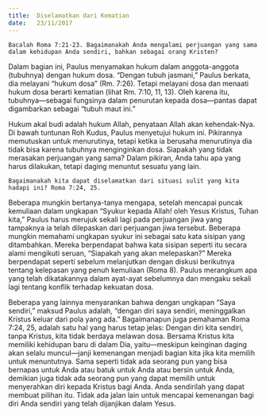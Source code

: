```yaml
---
title:  Diselamatkan dari Kematian
date:   23/11/2017
---
```


`Bacalah Roma 7:21-23. Bagaimanakah Anda mengalami perjuangan yang sama dalam kehidupan Anda sendiri, bahkan sebagai orang Kristen?`

Dalam bagian ini, Paulus menyamakan hukum dalam anggota-anggota (tubuhnya) dengan hukum dosa. “Dengan tubuh jasmani,” Paulus berkata, dia melayani “hukum dosa” (Rm. 7:26). Tetapi melayani dosa dan menaati hukum dosa berarti kematian (lihat Rm. 7:10, 11, 13). Oleh karena itu, tubuhnya—sebagai fungsinya dalam penurutan kepada dosa—pantas dapat digambarkan sebagai “tubuh maut ini.”

Hukum akal budi adalah hukum Allah, penyataan Allah akan kehendak-Nya. Di bawah tuntunan Roh Kudus, Paulus menyetujui hukum ini. Pikirannya memutuskan untuk menurutinya, tetapi ketika ia berusaha menurutinya dia tidak bisa karena tubuhnya menginginkan dosa. Siapakah yang tidak merasakan perjuangan yang sama? Dalam pikiran, Anda tahu apa yang harus dilakukan, tetapi daging menuntut sesuatu yang lain.

`Bagaimanakah kita dapat diselamatkan dari situasi sulit yang kita hadapi ini? Roma 7:24, 25.`

Beberapa mungkin bertanya-tanya mengapa, setelah mencapai puncak kemuliaan dalam ungkapan “Syukur kepada Allah! oleh Yesus Kristus, Tuhan kita,” Paulus harus merujuk sekali lagi pada perjuangan jiwa yang tampaknya ia telah dilepaskan dari perjuangan jiwa tersebut. Beberapa mungkin memahami ungkapan syukur ini sebagai satu kata sisipan yang ditambahkan. Mereka berpendapat bahwa kata sisipan seperti itu secara alami mengikuti seruan, “Siapakah yang akan melepaskan?” Mereka berpendapat seperti sebelum melanjutkan dengan diskusi berikutnya tentang kelepasan yang penuh kemuliaan (Roma 8). Paulus merangkum apa yang telah dikatakannya dalam ayat-ayat sebelumnya dan mengaku sekali lagi tentang konflik terhadap kekuatan dosa.

Beberapa yang lainnya menyarankan bahwa dengan ungkapan “Saya sendiri,” maksud Paulus adalah, “dengan diri saya sendiri, meninggalkan Kristus keluar dari pola yang ada.” Bagaimanapun juga pemahaman Roma 7:24, 25, adalah satu hal yang harus tetap jelas: Dengan diri kita sendiri, tanpa Kristus, kita tidak berdaya melawan dosa. Bersama Kristus kita memiliki kehidupan baru di dalam Dia, yaitu—meskipun keinginan daging akan selalu muncul—janji kemenangan menjadi bagian kita jika kita memilih untuk menuntutnya. Sama seperti tidak ada seorang pun yang bisa bernapas untuk Anda atau batuk untuk Anda atau bersin untuk Anda, demikian juga tidak ada seorang pun yang dapat memilih untuk menyerahkan diri kepada Kristus bagi Anda. Anda sendirilah yang dapat membuat pilihan itu. Tidak ada jalan lain untuk mencapai kemenangan bagi diri Anda sendiri yang telah dijanjikan dalam Yesus.